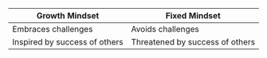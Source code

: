 Growth Mindset | Fixed Mindset
------------ | -------------
Embraces challenges | Avoids challenges
Inspired by success of others | Threatened by success of others
